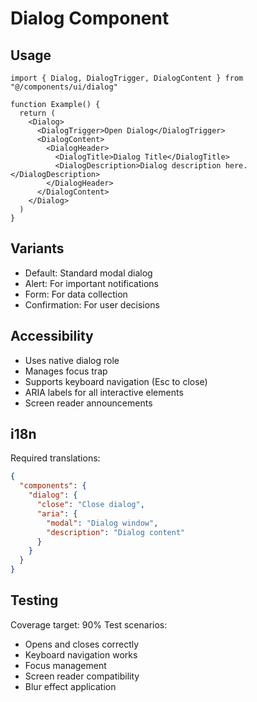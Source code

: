 
# Dialog Component

## Usage
```tsx
import { Dialog, DialogTrigger, DialogContent } from "@/components/ui/dialog"

function Example() {
  return (
    <Dialog>
      <DialogTrigger>Open Dialog</DialogTrigger>
      <DialogContent>
        <DialogHeader>
          <DialogTitle>Dialog Title</DialogTitle>
          <DialogDescription>Dialog description here.</DialogDescription>
        </DialogHeader>
      </DialogContent>
    </Dialog>
  )
}
```

## Variants
- Default: Standard modal dialog
- Alert: For important notifications
- Form: For data collection
- Confirmation: For user decisions

## Accessibility
- Uses native dialog role
- Manages focus trap
- Supports keyboard navigation (Esc to close)
- ARIA labels for all interactive elements
- Screen reader announcements

## i18n
Required translations:
```json
{
  "components": {
    "dialog": {
      "close": "Close dialog",
      "aria": {
        "modal": "Dialog window",
        "description": "Dialog content"
      }
    }
  }
}
```

## Testing
Coverage target: 90%
Test scenarios:
- Opens and closes correctly
- Keyboard navigation works
- Focus management
- Screen reader compatibility
- Blur effect application

